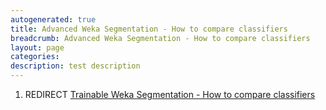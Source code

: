 ```yaml
---
autogenerated: true
title: Advanced Weka Segmentation - How to compare classifiers
breadcrumb: Advanced Weka Segmentation - How to compare classifiers
layout: page
categories: 
description: test description
---
```


1.  REDIRECT [Trainable Weka Segmentation - How to compare classifiers](Trainable_Weka_Segmentation_-_How_to_compare_classifiers)

